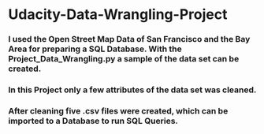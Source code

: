 # Udacity-Data-Wrangling-Project
### I used the Open Street Map Data of San Francisco and the Bay Area for preparing a SQL Database. With the Project_Data_Wrangling.py a sample of the data set can be created.
### In this Project only a few attributes of the data set was cleaned.
### After cleaning five .csv files were created, which can be imported to a Database to run SQL Queries.
